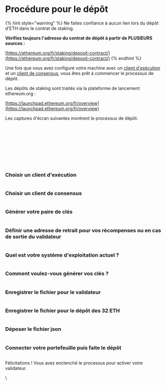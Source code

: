 # Procédure pour le dépôt

{% hint style="warning" %}
Ne faites confiance à aucun lien lors du dépôt d'ETH dans le contrat de staking.

**Vérifiez toujours l'adresse du contrat de dépôt à partir de PLUSIEURS sources :**

[https://ethereum.org/fr/staking/deposit-contract/](https://ethereum.org/fr/staking/deposit-contract/)
{% endhint %}

Une fois que vous avez configuré votre machine avec un [client d'exécution](../validator-clients/execution-clients.md) et un [client de consensus](../validator-clients/consensus-clients.md), vous êtes prêt à commencer le processus de dépôt.

Les dépôts de staking sont traités via la plateforme de lancement ethereum.org :

[https://launchpad.ethereum.org/fr/overview](https://launchpad.ethereum.org/fr/overview)

Les captures d'écran suivantes montrent le processus de dépôt.

<figure><img src="../.gitbook/assets/01.png" alt=""><figcaption></figcaption></figure>

<figure><img src="../.gitbook/assets/02.png" alt=""><figcaption></figcaption></figure>

<figure><img src="../.gitbook/assets/03.png" alt=""><figcaption></figcaption></figure>

<figure><img src="../.gitbook/assets/04.png" alt=""><figcaption></figcaption></figure>

<figure><img src="../.gitbook/assets/05.png" alt=""><figcaption></figcaption></figure>

<figure><img src="../.gitbook/assets/06.png" alt=""><figcaption></figcaption></figure>

<figure><img src="../.gitbook/assets/07.png" alt=""><figcaption></figcaption></figure>

<figure><img src="../.gitbook/assets/08.png" alt=""><figcaption></figcaption></figure>

<figure><img src="../.gitbook/assets/09.png" alt=""><figcaption></figcaption></figure>

<figure><img src="../.gitbook/assets/10.png" alt=""><figcaption></figcaption></figure>

### Choisir un client d'exécution

<figure><img src="../.gitbook/assets/11.png" alt=""><figcaption></figcaption></figure>

### Choisir un client de consensus

<figure><img src="../.gitbook/assets/12.png" alt=""><figcaption></figcaption></figure>



### Générer votre paire de clés

<figure><img src="../.gitbook/assets/13.png" alt=""><figcaption></figcaption></figure>

### Définir une adresse de retrait pour vos récompenses ou en cas de sortie du validateur

<figure><img src="../.gitbook/assets/14.png" alt=""><figcaption></figcaption></figure>

### Quel est votre système d'exploitation actuel ?

<figure><img src="../.gitbook/assets/15.png" alt=""><figcaption></figcaption></figure>

### Comment voulez-vous générer vos clés ?

<figure><img src="../.gitbook/assets/16.png" alt=""><figcaption></figcaption></figure>

### Enregistrer le fichier pour le validateur

<figure><img src="../.gitbook/assets/17.png" alt=""><figcaption></figcaption></figure>

### Enregistrer le fichier pour le dépôt des 32 ETH

<figure><img src="../.gitbook/assets/18.png" alt=""><figcaption></figcaption></figure>

### Déposer le fichier json

<figure><img src="../.gitbook/assets/19.png" alt=""><figcaption></figcaption></figure>

### Connecter votre portefeuille puis faite le dépôt

<figure><img src="../.gitbook/assets/21.png" alt=""><figcaption></figcaption></figure>

Félicitations ! Vous avez enclenché le processus pour activer votre validateur.

\
